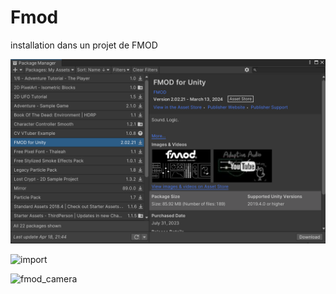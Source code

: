# Fmod

installation dans un projet de FMOD

![package_manager](Images/fmod_package_manager.png)

![import](fmod_import.png)

![fmod_camera](fmod_camera.png)
